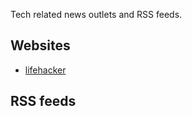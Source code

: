 Tech related news outlets and RSS feeds.

## Websites

-   [lifehacker](https://lifehacker.com/)

## RSS feeds

